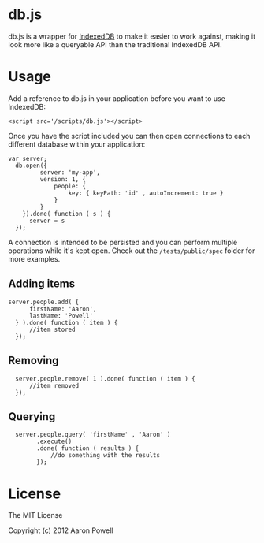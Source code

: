 # db.js

db.js is a wrapper for [IndexedDB][1] to make it easier to work against, making it look more like a queryable API than the traditional IndexedDB API.

# Usage

Add a reference to db.js in your application before you want to use IndexedDB:

    <script src='/scripts/db.js'></script>
    

Once you have the script included you can then open connections to each different database within your application:

    var server;
      db.open({
             server: 'my-app',
             version: 1, {
                 people: {
                     key: { keyPath: 'id' , autoIncrement: true }
                 }
             }
        }).done( function ( s ) {
          server = s  
      });
    

A connection is intended to be persisted and you can perform multiple operations while it's kept open. Check out the `/tests/public/spec` folder for more examples.

## Adding items

    server.people.add( {
          firstName: 'Aaron',
          lastName: 'Powell'
      } ).done( function ( item ) {
          //item stored
      });
    

## Removing
    
      server.people.remove( 1 ).done( function ( item ) {
          //item removed
      });
    

## Querying
    
      server.people.query( 'firstName' , 'Aaron' )
            .execute()
            .done( function ( results ) {
                //do something with the results
            });
    

# License

The MIT License

Copyright (c) 2012 Aaron Powell

 [1]: http://www.w3.org/TR/IndexedDB/